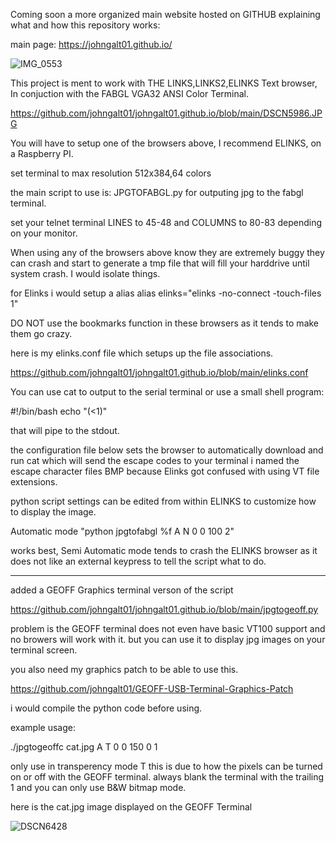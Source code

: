 Coming soon a more organized main website hosted on GITHUB explaining what and how this repository works:

main page:
https://johngalt01.github.io/


![IMG_0553](https://github.com/user-attachments/assets/45e866a8-92a6-4d58-9040-7920d4e22e82)

This project is ment to work with THE LINKS,LINKS2,ELINKS Text browser,
In conjuction with the FABGL VGA32 ANSI Color Terminal.

https://github.com/johngalt01/johngalt01.github.io/blob/main/DSCN5986.JPG

You will have to setup one of the browsers above, I recommend ELINKS, on a Raspberry PI.

set terminal to max resolution 512x384,64 colors

the main script to use is: JPGTOFABGL.py for outputing jpg to the fabgl terminal.

set your telnet terminal 
LINES to 45-48
and 
COLUMNS to 80-83 
depending on your monitor.

When using any of the browsers above know they are extremely buggy
they can crash and start to generate a tmp file that will fill your
harddrive until system crash. I would isolate things.
 
for Elinks
i would setup a alias
alias elinks="elinks -no-connect -touch-files 1"

DO NOT use the bookmarks function in these browsers as it tends to make them go crazy.

here is my elinks.conf file which setups up the file associations.

https://github.com/johngalt01/johngalt01.github.io/blob/main/elinks.conf

You can use cat to output to the serial terminal
or use a small shell program:

#!/bin/bash
echo "$(<$1)"

that will pipe to the stdout.

the configuration file below sets the browser to automatically download and run cat which will send the escape codes to your terminal
i named the escape character files BMP because Elinks got confused with using VT file extensions.

python script settings can be edited from within ELINKS to customize how to display the image.

Automatic mode "python jpgtofabgl %f A N 0 0 100 2"

works best, Semi Automatic mode tends to crash the ELINKS browser as it does not like an 
external keypress to tell the script what to do.

<hr>

added a GEOFF Graphics terminal verson of the script

https://github.com/johngalt01/johngalt01.github.io/blob/main/jpgtogeoff.py

problem is the GEOFF terminal does not even have basic VT100 support and no browers will work with it.
but you can use it to display jpg images on your terminal screen.

you also need my graphics patch to be able to use this.

https://github.com/johngalt01/GEOFF-USB-Terminal-Graphics-Patch

i would compile the python code before using.

example usage:

./jpgtogeoffc cat.jpg A T 0 0 150 0 1  

only use in transperency mode T this is due to how the pixels can be turned on or off with the GEOFF terminal. always blank the terminal with the trailing 1 and you can only use B&W bitmap mode.

here is the cat.jpg image displayed on the GEOFF Terminal

![DSCN6428](https://github.com/user-attachments/assets/bb4314d4-1cb9-42dd-8ba8-93d04c0b014c)

